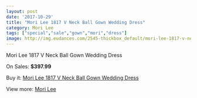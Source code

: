 ```yaml
---
layout: post
date: '2017-10-29'
title: "Mori Lee 1817 V Neck Ball Gown Wedding Dress"
category: Mori Lee
tags: ["special","sale","gown","mori","dress"]
image: http://img.eudances.com/2545-thickbox_default/mori-lee-1817-v-neck-ball-gown-wedding-dress.jpg
---
```

Mori Lee 1817 V Neck Ball Gown Wedding Dress

On Sales: **$397.99**
<a href="https://www.eudances.com/en/mori-lee/848-mori-lee-1817-v-neck-ball-gown-wedding-dress.html"><amp-img layout="responsive" width="600" height="600" src="//img.eudances.com/2545-thickbox_default/mori-lee-1817-v-neck-ball-gown-wedding-dress.jpg" alt="Mori Lee 1817 V Neck Ball Gown Wedding Dress 0" /></a>
<a href="https://www.eudances.com/en/mori-lee/848-mori-lee-1817-v-neck-ball-gown-wedding-dress.html"><amp-img layout="responsive" width="600" height="600" src="//img.eudances.com/2547-thickbox_default/mori-lee-1817-v-neck-ball-gown-wedding-dress.jpg" alt="Mori Lee 1817 V Neck Ball Gown Wedding Dress 1" /></a>
<a href="https://www.eudances.com/en/mori-lee/848-mori-lee-1817-v-neck-ball-gown-wedding-dress.html"><amp-img layout="responsive" width="600" height="600" src="//img.eudances.com/2546-thickbox_default/mori-lee-1817-v-neck-ball-gown-wedding-dress.jpg" alt="Mori Lee 1817 V Neck Ball Gown Wedding Dress 2" /></a>

Buy it: [Mori Lee 1817 V Neck Ball Gown Wedding Dress](https://www.eudances.com/en/mori-lee/848-mori-lee-1817-v-neck-ball-gown-wedding-dress.html "Mori Lee 1817 V Neck Ball Gown Wedding Dress")

View more: [Mori Lee](https://www.eudances.com/en/9-mori-lee "Mori Lee")